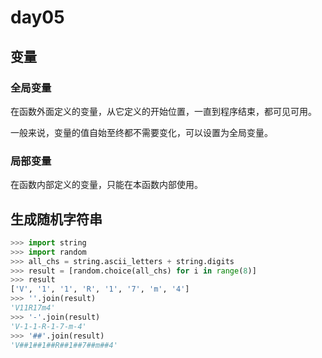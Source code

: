 # day05

## 变量

### 全局变量

在函数外面定义的变量，从它定义的开始位置，一直到程序结束，都可见可用。

一般来说，变量的值自始至终都不需要变化，可以设置为全局变量。

### 局部变量

在函数内部定义的变量，只能在本函数内部使用。

## 生成随机字符串

```python
>>> import string
>>> import random
>>> all_chs = string.ascii_letters + string.digits
>>> result = [random.choice(all_chs) for i in range(8)]
>>> result
['V', '1', '1', 'R', '1', '7', 'm', '4']
>>> ''.join(result)
'V11R17m4'
>>> '-'.join(result)
'V-1-1-R-1-7-m-4'
>>> '##'.join(result)
'V##1##1##R##1##7##m##4'
```










